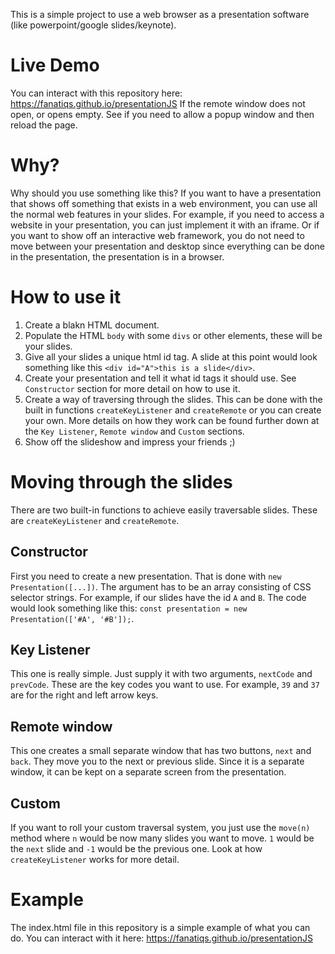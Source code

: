 This is a simple project to use a web browser as a presentation software (like powerpoint/google slides/keynote).
# Live  Demo
You can interact with this repository here: https://fanatiqs.github.io/presentationJS
If the remote window does not open, or opens empty. See if you need to allow a popup window and then reload the page.

# Why?
Why should you use something like this? If you want to have a presentation that shows off something that exists in a web environment, you can use all the normal web features in your slides. For example, if you need to access a website in your presentation, you can just implement it with an iframe. Or if you want to show off an interactive web framework, you do not need to move between your presentation and desktop since everything can be done in the presentation, the presentation is in a browser.

# How to use it
1. Create a blakn HTML document.
2. Populate the HTML `body` with some `divs` or other elements, these will be your slides.
2. Give all your slides a unique html id tag. A slide at this point would look something like this `<div id="A">this is a slide</div>`.
3. Create your presentation and tell it what id tags it should use. See `Constructor` section for more detail on how to use it.
4. Create a way of traversing through the slides. This can be done with the built in functions `createKeyListener` and `createRemote` or you can create your own. More details on how they work can be found further down at the `Key Listener`, `Remote window` and `Custom` sections.
5. Show off the slideshow and impress your friends ;)

# Moving through the slides
There are two built-in functions to achieve easily traversable slides. These are `createKeyListener` and `createRemote`.

## Constructor
First you need to create a new presentation. That is done with `new Presentation([...])`. The argument has to be an array consisting of CSS selector strings. For example, if our slides have the id `A` and `B`. The code would look something like this: `const presentation = new Presentation(['#A', '#B']);`.

## Key Listener
This one is really simple. Just supply it with two arguments, `nextCode` and `prevCode`. These are the key codes you want to use. For example, `39` and `37` are for the right and left arrow keys.

## Remote window
This one creates a small separate window that has two buttons, `next` and `back`. They move you to the next or previous slide. Since it is a separate window, it can be kept on a separate screen from the presentation.

## Custom
If you want to roll your custom traversal system, you just use the `move(n)` method where `n` would be now many slides you want to move. `1` would be the `next` slide and `-1` would be the previous one. Look at how `createKeyListener` works for more detail.

# Example
The index.html file in this repository is a simple example of what you can do. You can interact with it here:  https://fanatiqs.github.io/presentationJS 
